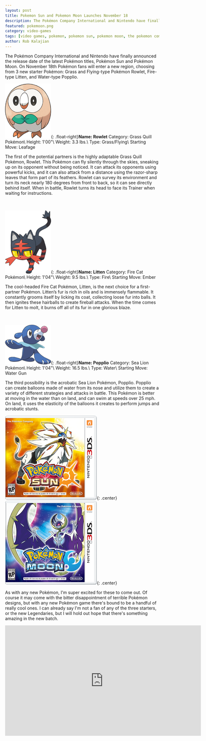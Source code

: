 ```yaml
---
layout: post
title: Pokemon Sun and Pokemon Moon Launches November 18
description: The Pokémon Company International and Nintendo have finally announced the release date of the latest Pokémon titles, Pokémon Sun and Pokémon Moon.
featured: pokemoon.png
category: video-games
tags: [video games, pokemon, pokemon sun, pokemon moon, the pokemon company, gamefreak, nintendo]
author: Rob Kalajian
---
```


The Pokémon Company International and Nintendo have finally announced the release date of the latest Pokémon titles, Pokémon Sun and Pokémon Moon. On November 18th Pokémon fans will enter a new region, choosing from 3 new starter Pokémon: Grass and Flying-type Pokémon Rowlet, Fire-type Litten, and Water-type Popplio.

![Rowlet](/images/Rowlet.png){: .float-right}**Name: Rowlet**
Category: Grass Quill Pokémon\\
Height: 1'00"\\
Weight: 3.3 lbs.\\
Type: Grass/Flying\\
Starting Move: Leafage

The first of the potential partners is the highly adaptable Grass Quill Pokémon, Rowlet. This Pokémon can fly silently through the skies, sneaking up on its opponent without being noticed. It can attack its opponents using powerful kicks, and it can also attack from a distance using the razor-sharp leaves that form part of its feathers. Rowlet can survey its environment and turn its neck nearly 180 degrees from front to back, so it can see directly behind itself. When in battle, Rowlet turns its head to face its Trainer when waiting for instructions.
<br/>
<br/>
<br/>

![Litten](/images/Litten.png){: .float-right}**Name: Litten**
Category: Fire Cat Pokémon\\
Height: 1'04"\\
Weight: 9.5 lbs.\\
Type: Fire\\
Starting Move: Ember

The cool-headed Fire Cat Pokémon, Litten, is the next choice for a first-partner Pokémon. Litten’s fur is rich in oils and is immensely flammable. It constantly grooms itself by licking its coat, collecting loose fur into balls. It then ignites these hairballs to create fireball attacks. When the time comes for Litten to molt, it burns off all of its fur in one glorious blaze.
<br/>
<br/>
<br/>

![Popplio](/images/Popplio.png){: .float-right}**Name: Popplio**
Category: Sea Lion Pokémon\\
Height: 1'04"\\
Weight: 16.5 lbs.\\
Type: Water\\
Starting Move: Water Gun

The third possibility is the acrobatic Sea Lion Pokémon, Popplio. Popplio can create balloons made of water from its nose and utilize them to create a variety of different strategies and attacks in battle. This Pokémon is better at moving in the water than on land, and can swim at speeds over 25 mph. On land, it uses the elasticity of the balloons it creates to perform jumps and acrobatic stunts.

![Pokémon Sun](/images/pokesun.png){: .center} ![Pokémon Moon](/images/pokemoon.png){: .center}

As with any new Pokémon, I'm super excited for these to come out. Of course it may come with the bitter disappointment of terrible Pokémon designs, but with any new Pokémon game there's bound to be a handful of really cool ones. I can already say I'm not a fan of any of the three starters, or the new Legendaries, but I will hold out hope that there's something amazing in the new batch.

<div class="center">
<iframe width="640" height="360" src="https://www.youtube.com/embed/Kn25hijDL7c" frameborder="0" allowfullscreen></iframe>
</div>
